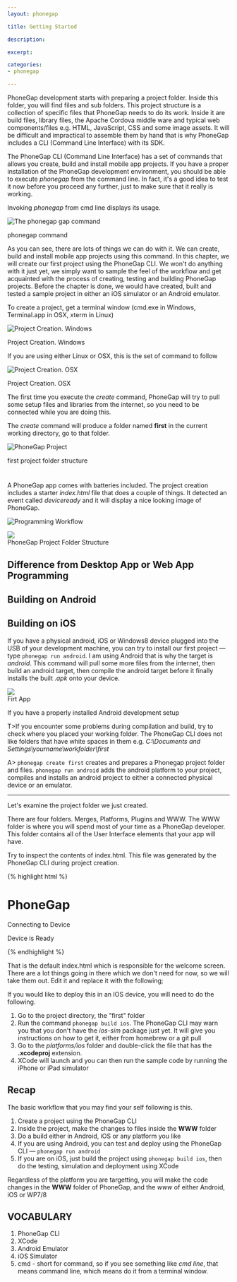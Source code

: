 ```yaml
---
layout: phonegap

title: Getting Started

description: 

excerpt: 

categories:
- phonegap

---
```



PhoneGap development starts with preparing a project folder. Inside this folder, you will find files and sub folders. This project structure is a collection of specific files that PhoneGap needs to do its work. Inside it are build files, library files, the Apache Cordova middle ware and typical web components/files e.g. HTML, JavaScript, CSS and some image assets. It will be difficult and impractical to assemble them by hand that is why PhoneGap includes a CLI (Command Line Interface) with its SDK. 

The PhoneGap CLI (Command Line Interface) has a set of commands that allows you create, build and install mobile app projects. If you have a proper installation of the PhoneGap development environment, you should be able to execute *phonegap* from the command line. In fact, it's a good idea to test it now before you proceed any further, just to make sure that it really is working. 

Invoking *phonegap* from cmd line displays its usage. 


![The phonegap gap command](/img/phonegap/phonegap-cli.png)
<div id='lst'>phonegap command</div>

As you can see, there are lots of things we can do with it. We can create, build and install mobile app projects using this command. In this chapter, we will create our first project using the PhoneGap CLI. We won't do anything with it just yet, we simply want to sample the feel of the  workflow and get acquainted with the process of creating, testing and building PhoneGap projects. Before the chapter is done, we would have created, built and tested a sample project in either an iOS simulator or an Android emulator.

To create a project, get a terminal window (cmd.exe in Windows, Terminal.app in OSX, xterm in Linux)

![Project Creation. Windows](/img/phonegap/phonegap-create-project-windows.png)
<div id='lst'>Project Creation. Windows</div>

If you are using either Linux or OSX, this is the set of command to follow

![Project Creation. OSX](/img/phonegap/phonegap-create-project-osx.png)
<div id='lst'>Project Creation. OSX</div>

The first time you execute the *create* command, PhoneGap will try to pull some setup files and libraries from the internet, so you need to be connected while you are doing this.

The *create* command will produce a folder named **first** in the current working directory, go to that folder.

![PhoneGap Project](/img/phonegap/phonegap-project-structure.png)
<div id='lst'>first project folder structure</div>

# 


A PhoneGap app comes with batteries included. The project creation includes a starter *index.html* file that does a couple of things. It detected an event called *deviceready* and it will display a nice looking image of PhoneGap. 



![Programming Workflow](/img/phonegap/programming-workflow.png)



<img src="/img/phonegap/phonegap-empty-project.png" />
<div id='lst'>PhoneGap Project Folder Structure</div>

## Difference from Desktop App or Web App Programming









## Building on Android




## Building on iOS 



If you have a physical android, iOS or Windows8 device plugged into the USB of your development machine, you can try to install our first project &mdash; type `phonegap run android`. I am using Android that is why the target is *android*. This command will pull some more files from the internet, then build an android target, then compile the android target before it finally installs the built *.apk* onto your device.

<img src='/img/phonegap/generic-phonegap-app.png' class='shadow' />
<div id='lst'>Firt App</div>

If you have a properly installed Android development setup

T>If you encounter some problems during compilation and build, try to check where you placed your working folder. The PhoneGap CLI does not like folders that have white spaces in them e.g. *C:\\Documents and Settings\\yourname\\workfolder\\first*

A> `phonegap create first` creates and prepares a Phonegap project folder and files. `phonegap run android` adds the android platform to your project, compiles and installs an android project to either a connected physical device or an emulator.

***

Let's examine the project folder we just created.  



There are four folders. Merges, Platforms, Plugins and WWW. The WWW folder is where you will spend most of your time as a PhoneGap developer. This folder contains all of the User Interface elements that your app will have. 

Try to inspect the contents of index.html. This file was generated by the PhoneGap CLI during project creation. 


{% highlight html %}

<!DOCTYPE html>
<html>
<head>
  <meta charset="utf-8" />
  <meta name="format-detection" content="telephone=no" />
  <meta name="viewport" content="user-scalable=no, initial-scale=1, maximum-scale=1, minimum-scale=1, width=device-width, height=device-height, target-densitydpi=device-dpi" />
  <link rel="stylesheet" type="text/css" href="css/index.css" />
  <title>Hello World</title>
</head>
<body>
 <div class="app">
   <h1>PhoneGap</h1>
   <div id="deviceready" class="blink">
   <p class="event listening">Connecting to Device</p>
   <p class="event received">Device is Ready</p>
   </div>
  </div>
  <script type="text/javascript" src="phonegap.js"></script>
  <script type="text/javascript" src="js/index.js"></script>
  <script type="text/javascript">
     app.initialize();
  </script>
</body>
</html>

{% endhighlight %}

That is the default index.html which is responsible for the welcome screen. There are a lot things going in there which we don't need for now, so we will take them out. Edit it and replace it with the following;


If you would like to deploy this in an IOS device, you will need to do the following.

1. Go to the project directory, the "first" folder
2. Run the command `phonegap build ios`. The PhoneGap CLI may warn you that you don't have the *ios-sim* package just yet. It will give you instructions on how to get it, either from homebrew or a git pull
3. Go to the *platforms/ios* folder and double-click the file that has the **.xcodeproj** extension.
4. XCode will launch and you can then run the sample code by running the iPhone or iPad simulator


## Recap 

The basic workflow that you may find your self following is this.

1. Create a project using the PhoneGap CLI
2. Inside the project, make the changes to files inside the **WWW** folder
3. Do a build either in Android, iOS or any platform you like
4. If you are using Android, you can test and deploy using the PhoneGap CLI &mdash; `phonegap run android`
5. If you are on iOS, just build the project using `phonegap build ios`, then do the testing, simulation and deployment using XCode

Regardless of the platform you are targetting, you will make the code changes in the **WWW** folder of PhoneGap, and the *www* of either Android, iOS or WP7/8

## VOCABULARY

1. PhoneGap CLI
2. XCode
3. Android Emulator
4. iOS Simulator
5. cmd - short for command, so if you see something like *cmd line*, that means command line, which means do it from a terminal window.



